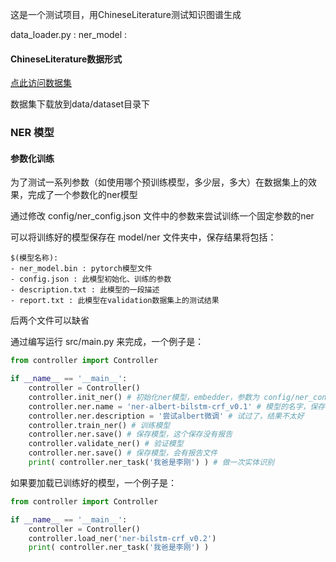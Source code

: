 这是一个测试项目，用ChineseLiterature测试知识图谱生成

data_loader.py : 
ner_model : 

#### ChineseLiterature数据形式

[点此访问数据集](https://github.com/lancopku/Chinese-Literature-NER-RE-Dataset)

数据集下载放到data/dataset目录下

### NER 模型

#### 参数化训练
为了测试一系列参数（如使用哪个预训练模型，多少层，多大）在数据集上的效果，完成了一个参数化的ner模型

通过修改 config/ner_config.json 文件中的参数来尝试训练一个固定参数的ner

可以将训练好的模型保存在 model/ner 文件夹中，保存结果将包括：

    $(模型名称):
    - ner_model.bin : pytorch模型文件
    - config.json : 此模型初始化、训练的参数
    - description.txt : 此模型的一段描述
    - report.txt : 此模型在validation数据集上的测试结果

后两个文件可以缺省

通过编写运行 src/main.py 来完成，一个例子是：

```python
from controller import Controller

if __name__ == '__main__':
    controller = Controller()
    controller.init_ner() # 初始化ner模型，embedder，参数为 config/ner_config.json 中的参数
    controller.ner.name = 'ner-albert-bilstm-crf_v0.1' # 模型的名字，保存的时候文件夹名字就是这个
    controller.ner.description = '尝试albert微调' # 试过了，结果不太好
    controller.train_ner() # 训练模型
    controller.ner.save() # 保存模型，这个保存没有报告
    controller.validate_ner() # 验证模型
    controller.ner.save() # 保存模型，会有报告文件
    print( controller.ner_task('我爸是李刚') ) # 做一次实体识别
```

如果要加载已训练好的模型，一个例子是：

```python
from controller import Controller

if __name__ == '__main__':
    controller = Controller()
    controller.load_ner('ner-bilstm-crf_v0.2')
    print( controller.ner_task('我爸是李刚') )
```
